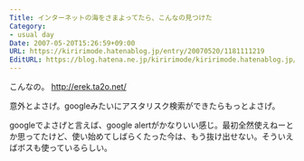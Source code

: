 ```yaml
---
Title: インターネットの海をさまよってたら、こんなの見つけた
Category:
- usual day
Date: 2007-05-20T15:26:59+09:00
URL: https://kiririmode.hatenablog.jp/entry/20070520/1181111219
EditURL: https://blog.hatena.ne.jp/kiririmode/kiririmode.hatenablog.jp/atom/entry/8454420450078217312
---
```


こんなの。
http://erek.ta2o.net/


意外とよさげ。googleみたいにアスタリスク検索ができたらもっとよさげ。


googleでよさげと言えば、google alertがかなりいい感じ。最初全然使えねーとか思ってたけど、使い始めてしばらくたった今は、もう抜け出せない。そういえばボスも使っているらしい。

